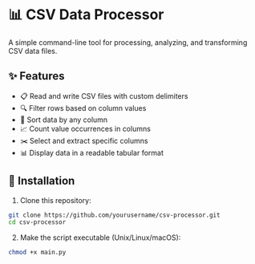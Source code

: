 # 📊 CSV Data Processor

A simple command-line tool for processing, analyzing, and transforming CSV data files.

## ✨ Features

- 📋 Read and write CSV files with custom delimiters
- 🔍 Filter rows based on column values
- 🔀 Sort data by any column
- 📈 Count value occurrences in columns
- ✂️ Select and extract specific columns
- 📊 Display data in a readable tabular format

## 🚀 Installation

1. Clone this repository:
```bash
git clone https://github.com/yourusername/csv-processor.git
cd csv-processor
```

2. Make the script executable (Unix/Linux/macOS):
```bash
chmod +x main.py
```


